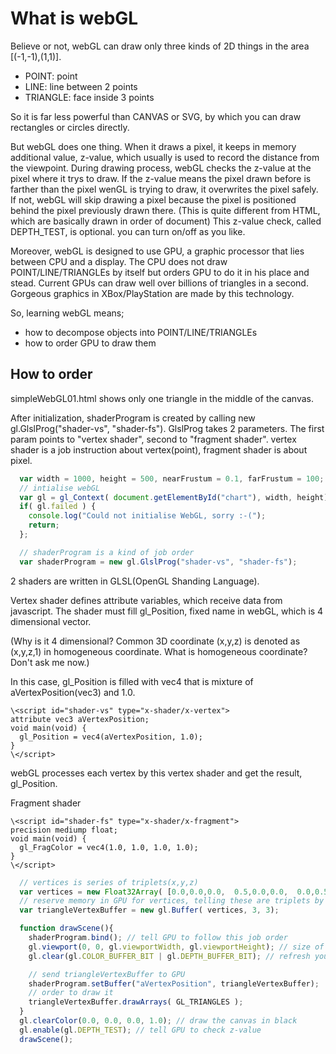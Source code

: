 # What is webGL

Believe or not, webGL can draw only three kinds of 2D things in the area [(-1,-1),(1,1)].

* POINT: point
* LINE: line between 2 points
* TRIANGLE: face inside 3 points

So it is far less powerful than CANVAS or SVG, by which you can draw rectangles or circles directly.

But webGL does one thing.
When it draws a pixel, it keeps in memory additional value, z-value, which usually is used to record the distance from the viewpoint.
During drawing process, webGL checks the z-value at the pixel where it trys to draw.
If the z-value means the pixel drawn before is farther than the pixel wenGL is trying to draw, it overwrites the pixel safely.
If not, webGL will skip drawing a pixel because the pixel is positioned behind the pixel previously drawn there.
(This is quite different from HTML, which are basically drawn in order of document)
This z-value check, called DEPTH_TEST, is optional. you can turn on/off as you like.

Moreover, webGL is designed to use GPU, a graphic processor that lies between CPU and a display. The CPU does not draw POINT/LINE/TRIANGLEs by itself but orders GPU to do it in his place and stead. Current GPUs can draw well over billions of  triangles in a second. Gorgeous graphics in XBox/PlayStation are made by this technology.

So, learning webGL means;

* how to decompose objects into POINT/LINE/TRIANGLEs
* how to order GPU to draw them

## How to order

simpleWebGL01.html shows only one triangle in the middle of the canvas.

After initialization, shaderProgram is created by calling new gl.GlslProg("shader-vs", "shader-fs").
GlslProg takes 2 parameters. The first param points to "vertex shader", second to "fragment shader".
vertex shader is a job instruction about vertex(point), fragment shader is about pixel.

```javascript
  var width = 1000, height = 500, nearFrustum = 0.1, farFrustum = 100;  
  // intialise webGL
  var gl = gl_Context( document.getElementById("chart"), width, height);
  if( gl.failed ) {
    console.log("Could not initialise WebGL, sorry :-(");
    return;
  };

  // shaderProgram is a kind of job order
  var shaderProgram = new gl.GlslProg("shader-vs", "shader-fs");
```

2 shaders are written in GLSL(OpenGL Shanding Language).

Vertex shader defines attribute variables, which receive data from javascript.
The shader must fill gl_Position, fixed name in webGL, which is 4 dimensional vector.

(Why is it 4 dimensional? Common 3D coordinate (x,y,z) is denoted as (x,y,z,1) in homogeneous coordinate. What is homogeneous coordinate? Don't ask me now.)

In this case, gl_Position is filled with vec4 that is mixture of aVertexPosition(vec3) and 1.0.

```
\<script id="shader-vs" type="x-shader/x-vertex">
attribute vec3 aVertexPosition;
void main(void) {
  gl_Position = vec4(aVertexPosition, 1.0);
}
\</script>
```
webGL processes each vertex by this vertex shader and get the result, gl_Position.



Fragment shader 

```
\<script id="shader-fs" type="x-shader/x-fragment">
precision mediump float;
void main(void) {
  gl_FragColor = vec4(1.0, 1.0, 1.0, 1.0);
}
\</script>
```

```javascript
  // vertices is series of triplets(x,y,z)
  var vertices = new Float32Array( [0.0,0.0,0.0,  0.5,0.0,0.0,  0.0,0.5,0.0] );
  // reserve memory in GPU for vertices, telling these are triplets by first 3, number of triplets by second 3.
  var triangleVertexBuffer = new gl.Buffer( vertices, 3, 3);

  function drawScene(){
    shaderProgram.bind(); // tell GPU to follow this job order
    gl.viewport(0, 0, gl.viewportWidth, gl.viewportHeight); // size of canvas
    gl.clear(gl.COLOR_BUFFER_BIT | gl.DEPTH_BUFFER_BIT); // refresh your brain

    // send triangleVertexBuffer to GPU
    shaderProgram.setBuffer("aVertexPosition", triangleVertexBuffer);
    // order to draw it
    triangleVertexBuffer.drawArrays( GL_TRIANGLES );
  }
  gl.clearColor(0.0, 0.0, 0.0, 1.0); // draw the canvas in black
  gl.enable(gl.DEPTH_TEST); // tell GPU to check z-value
  drawScene();
```



